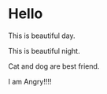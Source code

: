 # Hello
This is beautiful day.

This is beautiful night.

Cat and dog are best friend.

I am Angry!!!!